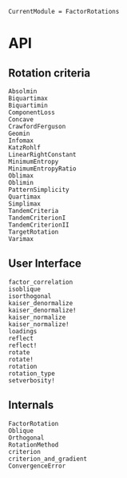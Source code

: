 ```@meta
CurrentModule = FactorRotations
```

# API

## Rotation criteria

```@docs
Absolmin
Biquartimax
Biquartimin
ComponentLoss
Concave
CrawfordFerguson
Geomin
Infomax
KatzRohlf
LinearRightConstant
MinimumEntropy
MinimumEntropyRatio
Oblimax
Oblimin
PatternSimplicity
Quartimax
Simplimax
TandemCriteria
TandemCriterionI
TandemCriterionII
TargetRotation
Varimax
```

## User Interface

```@docs
factor_correlation
isoblique
isorthogonal
kaiser_denormalize
kaiser_denormalize!
kaiser_normalize
kaiser_normalize!
loadings
reflect
reflect!
rotate
rotate!
rotation
rotation_type
setverbosity!
```

## Internals

```@docs
FactorRotation
Oblique
Orthogonal
RotationMethod
criterion
criterion_and_gradient
ConvergenceError
```
